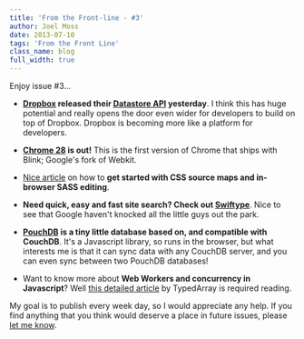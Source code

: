 ```yaml
---
title: 'From the Front-line - #3'
author: Joel Moss
date: 2013-07-10
tags: 'From the Front Line'
class_name: blog
full_width: true
---
```


Enjoy issue #3...

 - **[Dropbox](https://www.dropbox.com) released their [Datastore API](https://www.dropbox.com/developers/datastore) yesterday**. I think this has huge potential and really opens the door even wider for developers to build on top of Dropbox. Dropbox is becoming more like a platform for developers.

 - **[Chrome 28](http://googlechromereleases.blogspot.co.uk/2013/07/stable-channel-update.html) is out!** This is the first version of Chrome that ships with Blink; Google's fork of Webkit.

 - [Nice article](https://medium.com/what-i-learned-building/b4daab987fb0) on how to **get started with CSS source maps and in-browser SASS editing**.

 - **Need quick, easy and fast site search? Check out [Swiftype](https://swiftype.com/)**. Nice to see that Google haven't knocked all the little guys out the park.

 - **[PouchDB](http://pouchdb.com/) is a tiny little database based on, and compatible with CouchDB**. It's a Javascript library, so runs in the browser, but what interests me is that it can sync data with any CouchDB server, and you can even sync between two PouchDB databases!

 - Want to know more about **Web Workers and concurrency in Javascript**? Well [this detailed article](http://typedarray.org/concurrency-in-javascript/) by TypedArray is required reading.

My goal is to publish every week day, so I would appreciate any help. If you find anything that you think would deserve a place in future issues, please [let me know](mailto:jmoss@codio.com).